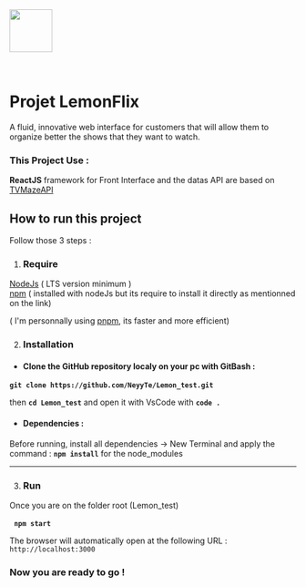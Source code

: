    <img width="75" src= "https://www.activateurdeprogres.fr/sites/default/files/activator_form/8iweJYPphuYFRF37XZ9p5uUV.png">    

&nbsp;  

# **Projet LemonFlix**  
 A fluid, innovative web interface for customers that will
allow them to organize better the shows that they want to watch.
### **This Project Use** :

**ReactJS** framework for Front Interface and the datas API are based on [TVMazeAPI](https://www.tvmaze.com/api)

## **How to run this project**

Follow those 3 steps :

1. ### **Require**

[NodeJs](https://nodejs.org/fr/download) ( LTS version minimum )  
[npm](https://docs.npmjs.com/downloading-and-installing-node-js-and-npm) ( installed with nodeJs but its require to install it directly as mentionned on the link)  

( I'm personnally using [pnpm](https://pnpm.io/fr/installation), its faster and more efficient)


2. ### **Installation**

* #### Clone the GitHub repository localy on your pc with GitBash :  
**```git clone https://github.com/NeyyTe/Lemon_test.git```**

 then **`cd Lemon_test`** and open it with VsCode with **`code .`**

 * #### Dependencies :
  
Before running, install all dependencies -> New Terminal and apply the command : **`npm install`** for the node_modules

***

3. ### **Run**

Once you are on the folder root (Lemon_test)  

&nbsp;
 **`npm start`** 

The browser will automatically open at the following URL : `http://localhost:3000`

### **Now you are ready to go !**  

